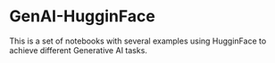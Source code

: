 # GenAI-HugginFace
This is a set of notebooks with several examples using HugginFace to achieve different Generative AI tasks.

